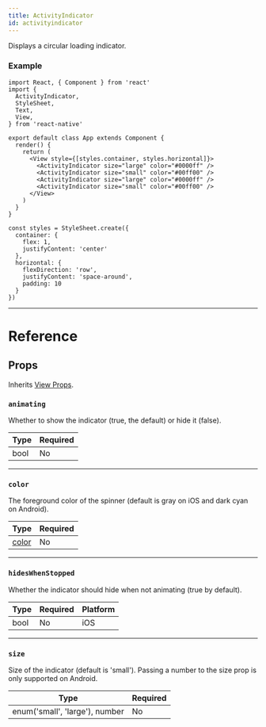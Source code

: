 ```yaml
---
title: ActivityIndicator
id: activityindicator
---
```


Displays a circular loading indicator.

### Example

```SnackPlayer name=activityindicator
import React, { Component } from 'react'
import {
  ActivityIndicator,
  StyleSheet,
  Text,
  View,
} from 'react-native'

export default class App extends Component {
  render() {
    return (
      <View style={[styles.container, styles.horizontal]}>
        <ActivityIndicator size="large" color="#0000ff" />
        <ActivityIndicator size="small" color="#00ff00" />
        <ActivityIndicator size="large" color="#0000ff" />
        <ActivityIndicator size="small" color="#00ff00" />
      </View>
    )
  }
}

const styles = StyleSheet.create({
  container: {
    flex: 1,
    justifyContent: 'center'
  },
  horizontal: {
    flexDirection: 'row',
    justifyContent: 'space-around',
    padding: 10
  }
})
```

---

# Reference

## Props

Inherits [View Props](view.md#props).

### `animating`

Whether to show the indicator (true, the default) or hide it (false).

| Type | Required |
| ---- | -------- |
| bool | No       |

---

### `color`

The foreground color of the spinner (default is gray on iOS and dark cyan on Android).

| Type               | Required |
| ------------------ | -------- |
| [color](colors.md) | No       |

---

### `hidesWhenStopped`

Whether the indicator should hide when not animating (true by default).

| Type | Required | Platform |
| ---- | -------- | -------- |
| bool | No       | iOS      |

---

### `size`

Size of the indicator (default is 'small'). Passing a number to the size prop is only supported on Android.

| Type                           | Required |
| ------------------------------ | -------- |
| enum('small', 'large'), number | No       |

